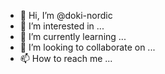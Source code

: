 - 👋 Hi, I’m @doki-nordic
- 👀 I’m interested in ...
- 🌱 I’m currently learning ...
- 💞️ I’m looking to collaborate on ...
- 📫 How to reach me ...

<!---
doki-nordic/doki-nordic is a ✨ special ✨ repository because its `README.md` (this file) appears on your GitHub profile.
You can click the Preview link to take a look at your changes.
--->
